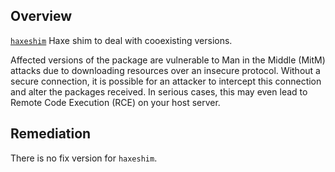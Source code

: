 ## Overview
[`haxeshim`](https://www.npmjs.com/package/haxeshim) Haxe shim to deal with cooexisting versions.

Affected versions of the package are vulnerable to Man in the Middle (MitM) attacks due to downloading resources over an insecure protocol. Without a secure connection, it is possible for an attacker to intercept this connection and alter the packages received. In serious cases, this may even lead to Remote Code Execution (RCE) on your host server.

## Remediation
There is no fix version for `haxeshim`.
